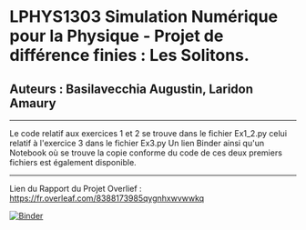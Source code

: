 # LPHYS1303 Simulation Numérique pour la Physique - Projet de différence finies : Les Solitons. 
## Auteurs : Basilavecchia Augustin, Laridon Amaury
---

Le code relatif aux exercices 1 et 2 se trouve dans le fichier Ex1_2.py celui relatif à l'exercice 3 dans le fichier Ex3.py
Un lien Binder ainsi qu'un Notebook où se trouve la copie conforme du code de ces deux premiers fichiers est également disponible.

---
Lien du Rapport du Projet Overlief : https://fr.overleaf.com/8388173985qygnhxwvwwkq

[![Binder](https://mybinder.org/badge_logo.svg)](https://mybinder.org/v2/gh/AmauryLaridon/LPHYS1303-Projet1/HEAD)
